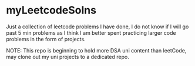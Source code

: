 # myLeetcodeSolns
Just a collection of leetcode problems I have done, I do not know if I will go past 5 min problems as I think I am better spent practicing larger code problems in the form of projects.

NOTE:
This repo is beginning to hold more DSA uni content than leetCode, may clone out my uni projects to a dedicated repo.

